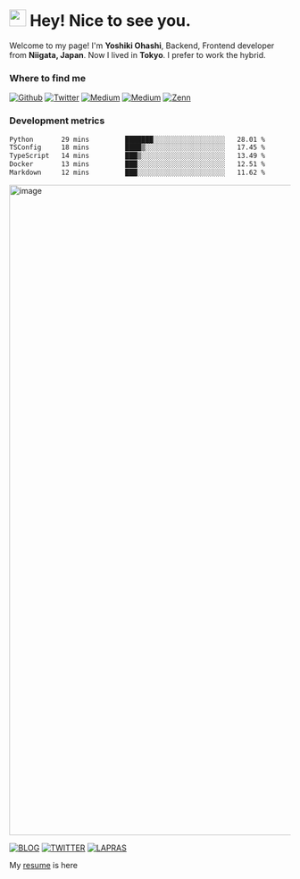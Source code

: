 
<h1><img src="https://emojis.slackmojis.com/emojis/images/1699659569/74744/huh.gif?1699659569" width="30"/> Hey! Nice to see you.</h1>

<p>Welcome to my page! I'm <b>Yoshiki Ohashi</b>, Backend, Frontend developer from <b>Niigata, Japan</b>. Now I lived in <b>Tokyo</b>. I prefer to work the hybrid.

<h3>Where to find me</h3>

<p>
<a href="https://github.com/yoshiki-0428" target="_blank"><img alt="Github" src="https://img.shields.io/badge/GitHub-%2312100E.svg?&style=for-the-badge&logo=Github&logoColor=white" /></a>
<a href="https://twitter.com/yoshiki__0428" target="_blank"><img alt="Twitter" src="https://img.shields.io/badge/twitter-%231DA1F2.svg?&style=for-the-badge&logo=twitter&logoColor=white" /></a>
<a href="https://www.linkedin.com/in/yoshiki0428/" target="_blank"><img alt="Medium" src="https://img.shields.io/badge/linkdin-0a66c2.svg?&style=for-the-badge&logo=linkedin&logoColor=white" /></a>
<a href="https://qiita.com/yoshiki-0428" target="_blank"><img alt="Medium" src="https://img.shields.io/badge/qiita-55C500.svg?&style=for-the-badge&logo=qiita&logoColor=white" /></a>
<a href="https://zenn.dev/yoshiki__0428" target="_blank"><img alt="Zenn" src="https://img.shields.io/badge/Zenn-3EA8FF.svg?&style=for-the-badge&logo=Zenn&logoColor=white" /></a>
</p>

<h3>Development metrics</h3>

<!--START_SECTION:waka-->

```txt
Python       29 mins         ███████░░░░░░░░░░░░░░░░░░   28.01 %
TSConfig     18 mins         ████▒░░░░░░░░░░░░░░░░░░░░   17.45 %
TypeScript   14 mins         ███▒░░░░░░░░░░░░░░░░░░░░░   13.49 %
Docker       13 mins         ███░░░░░░░░░░░░░░░░░░░░░░   12.51 %
Markdown     12 mins         ███░░░░░░░░░░░░░░░░░░░░░░   11.62 %
```

<!--END_SECTION:waka-->

[<img width="1165" alt="image" src="https://github.com/user-attachments/assets/179684e9-4fff-4b63-98b1-23ebf8f651c1" />](https://yoshikiohashi.dev/)



[![BLOG](https://img.shields.io/badge/BLOG-yoshikiohashi.dev-008080)](https://tech-blog.yoshikiohashi.dev/) 
[![TWITTER](https://img.shields.io/badge/Twitter-@yoshiki__0428-1DA1F2)](https://twitter.com/yoshiki__0428) 
[![LAPRAS](https://img.shields.io/badge/LAPRAS-Portfolio-003089)](https://lapras.com/public/CJHOOCE) 

My [resume](https://github.com/yoshiki-0428/yoshiki-0428/blob/master/docs/README.pdf) is here
